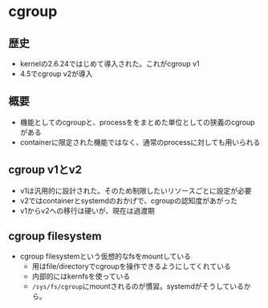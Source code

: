 # cgroup

## 歴史

* kernelの2.6.24ではじめて導入された。これがcgroup v1
* 4.5でcgroup v2が導入

## 概要

* 機能としてのcgroupと、processををまとめた単位としての狭義のcgroupがある
* containerに限定された機能ではなく、通常のprocessに対しても用いられる

## cgroup v1とv2

* v1は汎用的に設計された。そのため制限したいリソースごとに設定が必要
* v2ではcontainerとsystemdのおかげで、cgroupの認知度があがった
* v1からv2への移行は硬いが、現在は過渡期


## cgroup filesystem

* cgroup filesystemという仮想的なfsをmountしている
  * 用はfile/directoryでcgroupを操作できるようにしてくれている
  * 内部的にはkernfsを使っている
  * `/sys/fs/cgroup`にmountされるのが慣習。systemdがそうしているから。